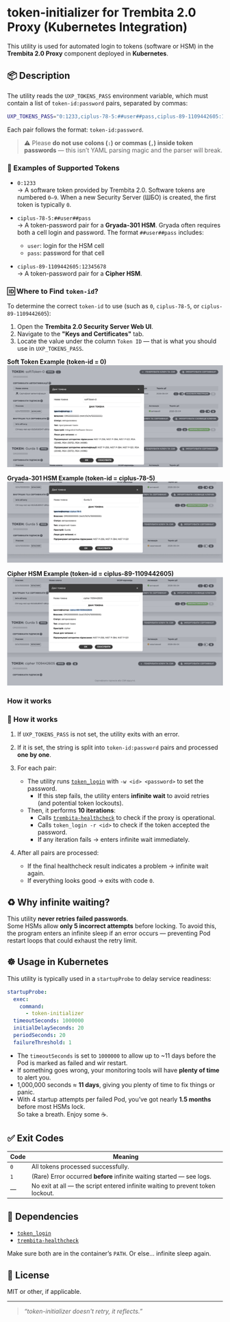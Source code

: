 # token-initializer for Trembita 2.0 Proxy (Kubernetes Integration)

This utility is used for automated login to tokens (software or HSM) in the **Trembita 2.0 Proxy** component deployed in **Kubernetes**.

## 📦 Description

The utility reads the `UXP_TOKENS_PASS` environment variable, which must contain a list of `token-id:password` pairs, separated by commas:

```bash
UXP_TOKENS_PASS="0:1233,ciplus-78-5:##user##pass,ciplus-89-1109442605:12345678"
```

Each pair follows the format: `token-id:password`.

> ⚠️ Please **do not use colons (`:`) or commas (`,`) inside token passwords** — this isn’t YAML parsing magic and the parser will break.

### 🔐 Examples of Supported Tokens

- `0:1233`  
  → A software token provided by Trembita 2.0. Software tokens are numbered `0–9`. When a new Security Server (ШБО) is created, the first token is typically `0`.

- `ciplus-78-5:##user##pass`  
  → A token-password pair for a **Gryada-301 HSM**. Gryada often requires both a cell login and password. The format `##user##pass` includes:
  - `user`: login for the HSM cell
  - `pass`: password for that cell

- `ciplus-89-1109442605:12345678`  
  → A token-password pair for a **Cipher HSM**.

### 🆔 Where to Find `token-id`?

To determine the correct `token-id` to use (such as `0`, `ciplus-78-5`, or `ciplus-89-1109442605`):

1. Open the **Trembita 2.0 Security Server Web UI**.
2. Navigate to the **"Keys and Certificates"** tab.
3. Locate the value under the column `Token ID` — that is what you should use in `UXP_TOKENS_PASS`.

**Soft Token Example (token-id = 0)**  
![soft_token0.png](img/soft_token0.png)

**Gryada-301 HSM Example (token-id = ciplus-78-5)**  
![Gryda301.png](img/Gryda301.png)

**Cipher HSM Example (token-id = ciplus-89-1109442605)**  
![CipherHSM.png](img/CipherHSM.png)

### How it works

### 🔄 How it works

1. If `UXP_TOKENS_PASS` is not set, the utility exits with an error.
2. If it is set, the string is split into `token-id:password` pairs and processed **one by one**.
3. For each pair:
    - The utility runs [`token_login`](https://github.com/kshypachov/token_login) with `-w <id> <password>` to set the password.
        - If this step fails, the utility enters **infinite wait** to avoid retries (and potential token lockouts).
    - Then, it performs **10 iterations**:
        - Calls [`trembita-healthcheck`](https://github.com/kshypachov/trembita-healthcheck) to check if the proxy is operational.
        - Calls `token_login -r <id>` to check if the token accepted the password.
        - If any iteration fails → enters infinite wait immediately.

4. After all pairs are processed:
    - If the final healthcheck result indicates a problem → infinite wait again.
    - If everything looks good → exits with code `0`.

## ♻️ Why infinite waiting?

This utility **never retries failed passwords**.  
Some HSMs allow **only 5 incorrect attempts** before locking. To avoid this, the program enters an infinite sleep if an error occurs — preventing Pod restart loops that could exhaust the retry limit.

## ☸️ Usage in Kubernetes

This utility is typically used in a `startupProbe` to delay service readiness:

```yaml
startupProbe:
  exec:
    command:
      - token-initializer
  timeoutSeconds: 1000000
  initialDelaySeconds: 20
  periodSeconds: 20
  failureThreshold: 1
```

- The `timeoutSeconds` is set to `1000000` to allow up to ~11 days before the Pod is marked as failed and wir restart.
- If something goes wrong, your monitoring tools will have **plenty of time** to alert you.
- 1,000,000 seconds ≈ **11 days**, giving you plenty of time to fix things or panic.
- With 4 startup attempts per failed Pod, you’ve got nearly **1.5 months** before most HSMs lock.  
  So take a breath. Enjoy some ☕.


## ✅ Exit Codes

| Code | Meaning |
|------|---------|
| `0`  | All tokens processed successfully. |
| `1`  | (Rare) Error occurred **before** infinite waiting started — see logs. |
| —    | No exit at all — the script entered infinite waiting to prevent token lockout. |

## 🔗 Dependencies

- [`token_login`](https://github.com/kshypachov/token_login)
- [`trembita-healthcheck`](https://github.com/kshypachov/trembita-healthcheck)

Make sure both are in the container’s `PATH`. Or else… infinite sleep again.

## 📄 License

MIT or other, if applicable.

---

> _“token-initializer doesn't retry, it reflects.”_


